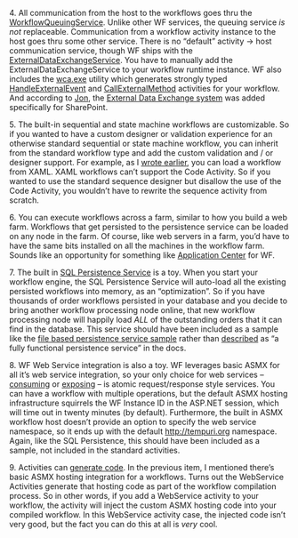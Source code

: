 4\. All communication from the host to the workflows goes thru the
[WorkflowQueuingService](http://windowssdk.msdn.microsoft.com/en-us/library/system.workflow.runtime.workflowqueuingservice.aspx).
Unlike other WF services, the queuing service *is not* replaceable.
Communication from a workflow activity instance to the host goes thru
some other service. There is no “default” activity -\> host
communication service, though WF ships with the
[ExternalDataExchangeService](http://windowssdk.msdn.microsoft.com/en-us/library/system.workflow.activities.externaldataexchangeservice.aspx).
You have to manually add the ExternalDataExchangeService to your
workflow runtime instance. WF also includes the
[wca.exe](http://windowssdk.msdn.microsoft.com/en-us/library/ms734408.aspx) utility
which generates strongly typed
[HandleExternalEvent](http://windowssdk.msdn.microsoft.com/en-us/library/ms734592.aspx)
and
[CallExternalMethod](http://windowssdk.msdn.microsoft.com/en-us/library/ms734739.aspx)
activities for your workflow. And according to
[Jon](http://www.masteringbiztalk.com/blogs/jon), the [External Data
Exchange
system](http://windowssdk.msdn.microsoft.com/en-us/library/ms735872.aspx)
was added specifically for SharePoint.

5\. The built-in sequential and state machine workflows are customizable.
So if you wanted to have a custom designer or validation experience for
an otherwise standard sequential or state machine workflow, you can
inherit from the standard workflow type and add the custom validation
and / or designer support. For example, as I [wrote
earlier](http://devhawk.net/2006/10/09/things-i-didnt-realize-about-wf/),
you can load a workflow from XAML. XAML workflows can’t support the Code
Activity. So if you wanted to use the standard sequence designer but
disallow the use of the Code Activity, you wouldn’t have to rewrite the
sequence activity from scratch.

6\. You can execute workflows across a farm, similar to how you build a
web farm. Workflows that get persisted to the persistence service can be
loaded on any node in the farm. Of course, like web servers in a farm,
you’d have to have the same bits installed on all the machines in the
workflow farm. Sounds like an opportunity for something like
[Application
Center](http://www.microsoft.com/applicationcenter/default.mspx) for WF.

7\. The built in [SQL Persistence
Service](http://windowssdk.msdn.microsoft.com/en-us/library/system.workflow.runtime.hosting.sqlworkflowpersistenceservice.aspx)
is a toy. When you start your workflow engine, the SQL Persistence
Service will auto-load all the existing persisted workflows into memory,
as an “optimization”. So if you have thousands of order workflows
persisted in your database and you decide to bring another workflow
processing node online, that new workflow processing node will happily
load *ALL* of the outstanding orders that it can find in the database.
This service should have been included as a sample like the [file based
persistence service
sample](http://windowssdk.msdn.microsoft.com/en-us/library/ms741725.aspx) rather
than
[described](http://windowssdk.msdn.microsoft.com/en-us/library/system.workflow.runtime.hosting.sqlworkflowpersistenceservice.aspx)
as “a fully functional persistence service” in the docs.

8\. WF Web Service integration is also a toy. WF leverages basic ASMX for
all it’s web service integration, so your only choice for web services –
[consuming](http://windowssdk.msdn.microsoft.com/en-us/library/ms735862.aspx)
or
[exposing](http://windowssdk.msdn.microsoft.com/en-us/library/ms733602.aspx)
– is atomic request/response style services. You can have a workflow
with multiple operations, but the default ASMX hosting infrastructure
squirrels the WF Instance ID in the ASP.NET session, which will time out
in twenty minutes (by default). Furthermore, the built in ASMX workflow
host doesn’t provide an option to specify the web service namespace, so
it ends up with the default http://tempuri.org namespace. Again, like
the SQL Persistence, this should have been included as a sample, not
included in the standard activities.

9\. Activities can [generate
code](http://windowssdk.msdn.microsoft.com/en-us/library/ms734652.aspx).
In the previous item, I mentioned there’s basic ASMX hosting integration
for a workflows. Turns out the WebService Activities generate that
hosting code as part of the workflow compilation process. So in other
words, if you add a WebService activity to your workflow, the activity
will inject the custom ASMX hosting code into your compiled workflow. In
this WebService activity case, the injected code isn’t very good, but
the fact you can do this at all is *very* cool.
